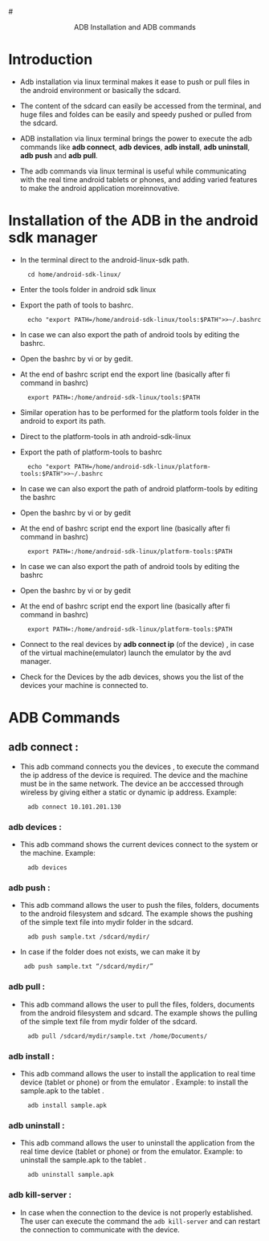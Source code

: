 #<center>ADB Installation and ADB commands</center>

Introduction
============
* Adb installation via linux terminal makes it ease to  push or pull files in the android environment or basically the sdcard.

* The content of the sdcard can easily be accessed from the terminal, and huge files and foldes can be easily and speedy pushed or pulled from the sdcard.
* ADB installation via linux terminal brings the power to execute the adb commands like **adb connect**, **adb devices**, **adb install**, **adb uninstall**, **adb push** and **adb pull**.

* The adb commands via linux terminal is useful while communicating with the real time android tablets or phones, and adding varied features to make the android application moreinnovative.

Installation of the ADB in the android sdk manager	
===================================================

* In the terminal direct to the android-linux-sdk path.

		cd home/android-sdk-linux/
	
* Enter the tools folder in android sdk linux
* Export the path of tools to bashrc.

		echo "export PATH=/home/android-sdk-linux/tools:$PATH">>~/.bashrc 

* In case we can also export the path of android tools by editing the bashrc.
* Open the bashrc by vi or by gedit.

* At the end of bashrc script end the export line (basically after fi command in bashrc)

		export PATH=:/home/android-sdk-linux/tools:$PATH 
	
* Similar operation has to be performed for the platform tools folder in the android to export its path.
* Direct to the platform-tools in ath android-sdk-linux

* Export the path of platform-tools to bashrc

		echo "export PATH=/home/android-sdk-linux/platform-tools:$PATH">>~/.bashrc 

* In case we can also export the path of android platform-tools by editing the bashrc

* Open the bashrc by vi or by gedit

* At the end of bashrc script end the export line (basically after fi command in bashrc)	

		export PATH=:/home/android-sdk-linux/platform-tools:$PATH 	

* In case we can also export the path of android tools by editing the bashrc

* Open the bashrc by vi or by gedit

* At the end of bashrc script end the export line (basically after fi command in bashrc)	

		export PATH=:/home/android-sdk-linux/platform-tools:$PATH 

* Connect to the real devices by **adb connect ip** (of the device) ,  in case of the virtual machine(emulator) launch the emulator by the avd manager.	

* Check for the Devices by the adb devices, shows you the list of the devices your machine is connected to.

ADB Commands
============

## adb connect :

* This adb command connects you the devices , to execute the command the ip address of the device is required. The  device and the machine must be in the same network. The device an be acccessed through wireless by giving either a static or dynamic ip address. Example: 

		adb connect 10.101.201.130	

### adb devices :

* This adb command shows the current devices connect to the system or the machine. Example:	

		adb devices

### adb push :

* This adb command allows the user to push the files, folders, documents to the android filesystem and sdcard. The example shows the pushing of the simple text file into mydir folder in the sdcard.

		adb push sample.txt /sdcard/mydir/

*  In case if the folder does not exists, we can make it by 

		adb push sample.txt “/sdcard/mydir/”

### adb pull :

* This adb command allows the user to pull the files, folders, documents from the android filesystem and sdcard. The example shows the pulling of the simple text file from mydir folder of the sdcard.

		adb pull /sdcard/mydir/sample.txt /home/Documents/

### adb install :

* This adb command allows the user to install the application to real time device (tablet or phone) or from the emulator . Example: to install the sample.apk to the tablet .

		adb install sample.apk

### adb uninstall :

* This adb command allows the user to uninstall the application from the real time device (tablet or phone) or from the emulator. Example: to uninstall the sample.apk to the tablet .

		adb uninstall sample.apk

### adb kill-server :

* In case when the connection to the device is  not properly established. The user can execute the command the `adb kill-server` and can restart the connection to communicate with the device.	
		 

	